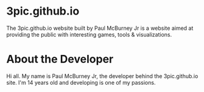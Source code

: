 # 3pic.github.io
The 3pic.github.io website built by Paul McBurney Jr is a website aimed at providing the public with interesting games, tools &amp; visualizations.
# About the Developer
Hi all. My name is Paul McBurney Jr, the developer behind the 3pic.github.io site. I'm 14 years old and developing is one of my passions.
